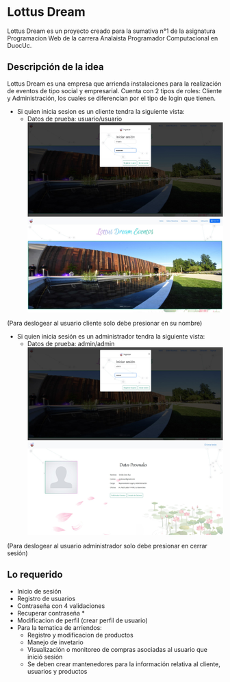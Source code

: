 # Lottus Dream

Lottus Dream es un proyecto creado para la sumativa n°1 de la asignatura Programacion Web de la carrera Analaista Programador Computacional en DuocUc.

## Descripción de la idea

Lottus Dream es una empresa que arrienda instalaciones para la realización de eventos de tipo social y empresarial.
Cuenta con 2 tipos de roles: Cliente y Administración, los cuales se diferencian por el tipo de login que tienen.

+ Si quien inicia sesion es un cliente tendra la siguiente vista:
    + Datos de prueba: usuario/usuario
![Cliente](assets/readme/cliente-login.jpg)
![Cliente](assets/readme/cliente-logeado.jpg)

(Para deslogear al usuario cliente solo debe presionar en su nombre)

+ Si quien inicia sesión es un administrador tendra la siguiente vista:
    + Datos de prueba: admin/admin
![Admin](assets/readme/admin-login.jpg)
![Admin](assets/readme/admin-logeado.jpg)

(Para deslogear al usuario administrador solo debe presionar en cerrar sesión)

## Lo requerido
+ Inicio de sesión
+ Registro de usuarios
+ Contraseña con 4 validaciones
+ Recuperar contraseña *
+ Modificacion de perfil (crear perfil de usuario)
+ Para la tematica de arriendos:
    + Registro y modificacion de productos
    + Manejo de invetario
    + Visualización o monitoreo de compras asociadas al usuario que inició sesión
    + Se deben crear mantenedores para la información relativa al cliente, usuarios y productos